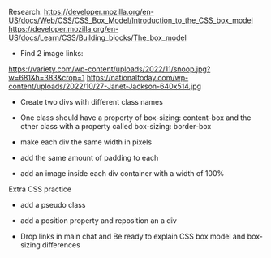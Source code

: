 Research:
https://developer.mozilla.org/en-US/docs/Web/CSS/CSS_Box_Model/Introduction_to_the_CSS_box_model
https://developer.mozilla.org/en-US/docs/Learn/CSS/Building_blocks/The_box_model

- Find 2 image links:

https://variety.com/wp-content/uploads/2022/11/snoop.jpg?w=681&h=383&crop=1
https://nationaltoday.com/wp-content/uploads/2022/10/27-Janet-Jackson-640x514.jpg

- Create two divs with different class names
- One class should have a property of box-sizing: content-box and the other class with a property called box-sizing: border-box
- make each div the same width in pixels
- add the same amount of padding to each

- add an image inside each div container with a width of 100%

Extra CSS practice

- add a pseudo class
- add a position property and reposition an a div

- Drop links in main chat and Be ready to explain CSS box model and box-sizing differences
